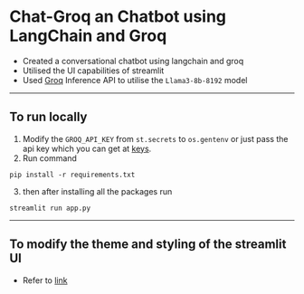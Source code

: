 # Chat-Groq an Chatbot using LangChain and Groq
- Created a conversational chatbot using langchain and groq
- Utilised the UI capabilities of streamlit
- Used [Groq](https://groq.com/) Inference API to utilise the `Llama3-8b-8192` model
---
## To run locally
1. Modify the `GROQ_API_KEY` from `st.secrets` to `os.gentenv` or just pass the api key which you can get at [keys](https://console.groq.com/keys).
2. Run command
```
pip install -r requirements.txt
```
3. then after installing all the packages run
```
streamlit run app.py
```
---
## To modify the theme and styling of the streamlit UI
- Refer to [link](https://docs.streamlit.io/develop/concepts/configuration/theming)
